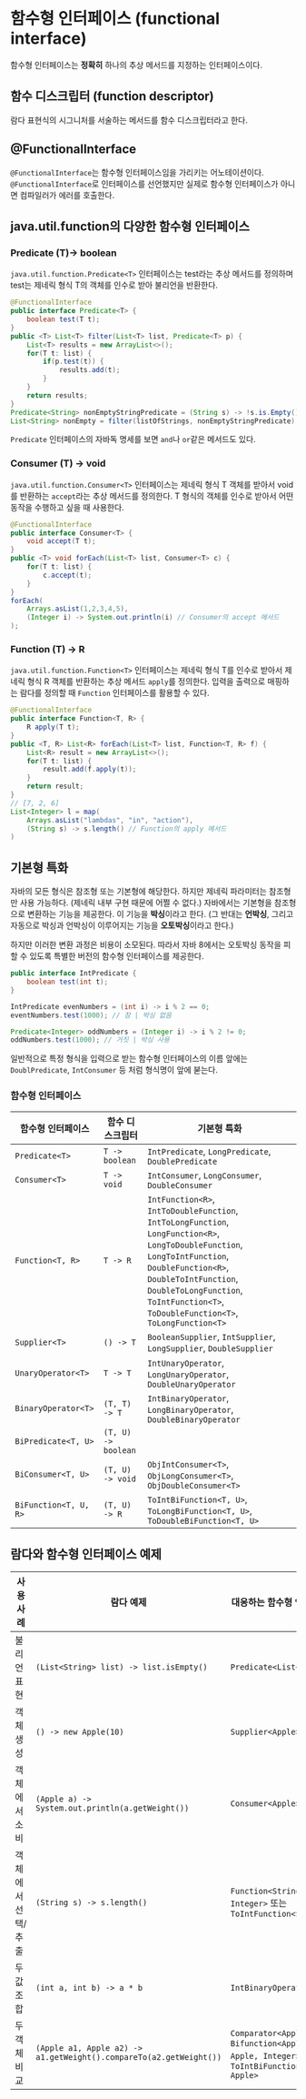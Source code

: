 # 함수형 인터페이스 (functional interface)

함수형 인터페이스는 **정확히** 하나의 추상 메서드를 지정하는 인터페이스이다.

## 함수 디스크립터 (function descriptor)
람다 표현식의 시그니처를 서술하는 메서드를 함수 디스크립터라고 한다.

## @FunctionalInterface
`@FunctionalInterface`는 함수형 인터페이스임을 가리키는 어노테이션이다. `@FunctionalInterface`로 인터페이스를 선언했지만 실제로 함수형 인터페이스가 아니면 컴파일러가 에러를 호출한다.

## java.util.function의 다양한 함수형 인터페이스

### Predicate (T)-> boolean
`java.util.function.Predicate<T>` 인터페이스는 test라는 추상 메서드를 정의하며 test는 제네릭 형식 T의 객체를 인수로 받아 불리언을 반환한다.

``` java
@FunctionalInterface
public interface Predicate<T> {
    boolean test(T t);
}
public <T> List<T> filter(List<T> list, Predicate<T> p) {
    List<T> results = new ArrayList<>();
    for(T t: list) {
        if(p.test(t)) {
            results.add(t);
        }
    }
    return results;
}
Predicate<String> nonEmptyStringPredicate = (String s) -> !s.is.Empty(); // Predicate의 test 메서드
List<String> nonEmpty = filter(listOfStrings, nonEmptyStringPredicate);
```

`Predicate` 인터페이스의 자바독 명세를 보면 `and`나 `or`같은 메서드도 있다.

### Consumer (T) -> void
`java.util.function.Consumer<T>` 인터페이스는 제네릭 형식 T 객체를 받아서 void를 반환하는 `accept`라는 추상 메서드를 정의한다. T 형식의 객체를 인수로 받아서 어떤 동작을 수행하고 싶을 때 사용한다.

``` java
@FunctionalInterface
public interface Consumer<T> {
    void accept(T t);
}
public <T> void forEach(List<T> list, Consumer<T> c) {
    for(T t: list) {
        c.accept(t);
    }
}
forEach(
    Arrays.asList(1,2,3,4,5),
    (Integer i) -> System.out.println(i) // Consumer의 accept 메서드
);
```

### Function (T) -> R
`java.util.function.Function<T>` 인터페이스는 제네릭 형식 T를 인수로 받아서 제네릭 형식 R 객체를 반환하는 추상 메서드 `apply`를 정의한다. 입력을 출력으로 매핑하는 람다를 정의할 때 `Function` 인터페이스를 활용할 수 있다.

``` java
@FunctionalInterface
public interface Function<T, R> {
    R apply(T t);
}
public <T, R> List<R> forEach(List<T> list, Function<T, R> f) {
    List<R> result = new ArrayList<>();
    for(T t: list) {
        result.add(f.apply(t));
    }
    return result;
}
// [7, 2, 6]
List<Integer> l = map(
    Arrays.asList("lambdas", "in", "action"),
    (String s) -> s.length() // Function의 apply 메서드
)
```

## 기본형 특화
자바의 모든 형식은 참조형 또는 기본형에 해당한다. 하지만 제네릭 파라미터는 참조형만 사용 가능하다. (제네릭 내부 구현 때문에 어쩔 수 없다.) 자바에서는 기본형을 참조형으로 변환하는 기능을 제공한다. 이 기능을 **박싱**이라고 한다. (그 반대는 **언박싱**, 그리고 자동으로 박싱과 언박싱이 이루어지는 기능을 **오토박싱**이라고 한다.)

하지만 이러한 변환 과정은 비용이 소모된다. 따라서 자바 8에서는 오토박싱 동작을 피할 수 있도록 특별한 버전의 함수형 인터페이스를 제공한다. 

``` java
public interface IntPredicate {
    boolean test(int t);
}

IntPredicate evenNumbers = (int i) -> i % 2 == 0;
eventNumbers.test(1000); // 참 | 박싱 없음

Predicate<Integer> oddNumbers = (Integer i) -> i % 2 != 0;
oddNumbers.test(1000); // 거짓 | 박싱 사용
```

일반적으로 특정 형식을 입력으로 받는 함수형 인터페이스의 이름 앞에는 `DoublPredicate`, `IntConsumer` 등 처럼 형식명이 앞에 붇는다. 


### 함수형 인터페이스
|함수형 인터페이스|함수 디스크립터|기본형 특화|
|----|---|---|
|`Predicate<T>`|`T -> boolean`|`IntPredicate`, `LongPredicate`, `DoublePredicate`|
|`Consumer<T>`|`T -> void`|`IntConsumer`, `LongConsumer`, `DoubleConsumer`|
|`Function<T, R>`|`T -> R`|`IntFunction<R>`, `IntToDoubleFunction`, `IntToLongFunction`, `LongFunction<R>`, `LongToDoubleFunction`, `LongToIntFunction`, `DoubleFunction<R>`, `DoubleToIntFunction`, `DoubleToLongFunction`, `ToIntFunction<T>`, `ToDoubleFunction<T>`, `ToLongFunction<T>`|
|`Supplier<T>`|`() -> T`|`BooleanSupplier`, `IntSupplier`, `LongSupplier`, `DoubleSupplier`|
|`UnaryOperator<T>`|`T -> T`|`IntUnaryOperator`, `LongUnaryOperator`, `DoubleUnaryOperator`|
|`BinaryOperator<T>`|`(T, T) -> T`|`IntBinaryOperator`, `LongBinaryOperator`, `DoubleBinaryOperator`|
|`BiPredicate<T, U>`|`(T, U) -> boolean`||
|`BiConsumer<T, U>`|`(T, U) -> void`|`ObjIntConsumer<T>`, `ObjLongConsumer<T>`, `ObjDoubleConsumer<T>`|
|`BiFunction<T, U, R>`|`(T, U) -> R`|`ToIntBiFunction<T, U>`, `ToLongBiFunction<T, U>`, `ToDoubleBiFunction<T, U>`|

## 람다와 함수형 인터페이스 예제
|사용 사례|람다 예제|대응하는 함수형 인터페이스|
|------|---|---|
|불리언 표현|`(List<String> list) -> list.isEmpty()`|`Predicate<List<String>>`|
|객체 생성|`() -> new Apple(10)`|`Supplier<Apple>`|
|객체에서 소비|`(Apple a) -> System.out.println(a.getWeight())`|`Consumer<Apple>`|
|객체에서 선택/추출|`(String s) -> s.length()`|`Function<String, Integer>` 또는 `ToIntFunction<String>`|
|두 값 조합|`(int a, int b) -> a * b`|`IntBinaryOperator`|
|두 객체 비교|`(Apple a1, Apple a2) -> a1.getWeight().compareTo(a2.getWeight())`|`Comparator<Apple>` 또는 `Bifunction<Apple, Apple, Integer>` 또는 `ToIntBiFunction<Apple, Apple>`|